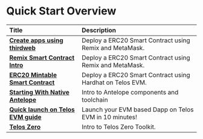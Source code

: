 # Quick Start Overview

| Title                                                                          | Description                                               |
| :----------------------------------------------------------------------------- | :-------------------------------------------------------- |
| [**Create apps using thirdweb**](quickstart/evm/create_apps_using_thirdweb.md) | Deploy a ERC20 Smart Contract using Remix and MetaMask.   |
| [**Remix Smart Contract Intro**](quickstart/evm/metamask_remix.md)             | Deploy a ERC20 Smart Contract using Remix and MetaMask.   |
| [**ERC20 Mintable Smart Contract**](quickstart/evm/erc20_mintable.md)          | Deploy a ERC20 Smart Contract using Hardhat on Telos EVM. |
| [**Starting With Native Antelope**](quickstart/zero/native-eosio.md)           | Intro to Antelope components and toolchain                |
| [**Quick launch on Telos EVM guide**](quickstart/evm/launch_on_telos.md)       | Launch your EVM based Dapp on Telos EVM in 10 minutes!    |
| [**Telos Zero**](/zero/telos_zero.md)                                          | Intro to Telos Zero Toolkit.                              |

